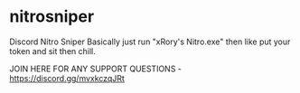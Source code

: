 # nitrosniper
Discord Nitro Sniper
Basically just run "xRory's Nitro.exe" then like put your token and sit then chill.

JOIN HERE FOR ANY SUPPORT QUESTIONS - https://discord.gg/mvxkczqJRt
